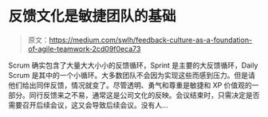 # 反馈文化是敏捷团队的基础

> 原文：<https://medium.com/swlh/feedback-culture-as-a-foundation-of-agile-teamwork-2cd09f0eca73>

Scrum 确实包含了大量大大小小的反馈循环，Sprint 是主要的大反馈循环，Daily Scrum 是其中的一个小循环。大多数团队不会因为实现这些而感到压力。但是请他们给出同伴反馈，情况就变了。尽管透明、勇气和尊重是敏捷和 XP 价值观的一部分。同行反馈来之不易，通常这是公司文化的反映。会议结束时，只需决定是否需要召开后续会议，这又会导致后续会议。没有人…